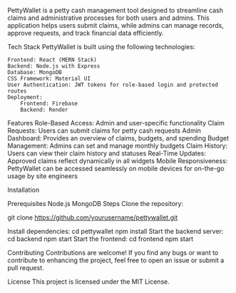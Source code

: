 PettyWallet is a petty cash management tool designed to streamline cash claims and administrative processes for both users and admins. This application helps users submit claims, while admins can manage records, approve requests, and track financial data efficiently.

Tech Stack
PettyWallet is built using the following technologies:

    Frontend: React (MERN Stack)
    Backend: Node.js with Express
    Database: MongoDB
    CSS Framework: Material UI
    User Authentication: JWT tokens for role-based login and protected routes
    Deployment:
        Frontend: Firebase
        Backend: Render

Features
    Role-Based Access: Admin and user-specific functionality
    Claim Requests: Users can submit claims for petty cash requests
    Admin Dashboard: Provides an overview of claims, budgets, and spending
    Budget Management: Admins can set and manage monthly budgets
    Claim History: Users can view their claim history and statuses
    Real-Time Updates: Approved claims reflect dynamically in all widgets
    Mobile Responsiveness: PettyWallet can be accessed seamlessly on mobile devices for on-the-go usage by site engineers

Installation

Prerequisites
    Node.js
    MongoDB
Steps
Clone the repository:

git clone https://github.com/yourusername/pettywallet.git

Install dependencies:
    cd pettywallet
    npm install
Start the backend server:
    cd backend
    npm start
Start the frontend:
    cd frontend
    npm start
    
Contributing
Contributions are welcome! If you find any bugs or want to contribute to enhancing the project, feel free to open an issue or submit a pull request.

License
This project is licensed under the MIT License.